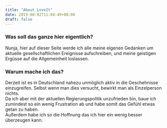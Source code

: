 ```yaml
---
title: "About LoveIt"
date: 2019-08-02T11:04:49+08:00
draft: false
---
```


### Was soll das ganze hier eigentlich?  
Nunja, hier auf dieser Seite werde ich alle meine eigenen Gedanken um aktuelle gesellschaftlichen Ereignisse aufschreiben, und meine geistigen Ergüsse auf die Allgemeinheit loslassen.  

### Warum mache ich das?  
Derzeit ist es in Deutschland nahezu unmöglich aktiv in die Geschehnisse einzugreifen. Selbst wenn man dies versucht, bewirkt man als Einzelperson nichts.  
Da ich aber mit der aktuellen Regierungspolitik unzufrieden bin, baue ich zumindest so ein wenig Frustration ab und habe somit das Gefühl etwas getan zu haben.  
Außerdem habe ich so die Hoffnung das ich hier ein wenig besser überzeugen kann.